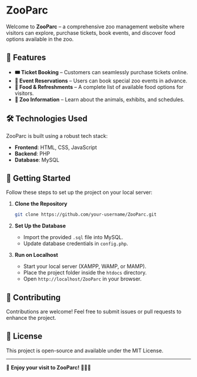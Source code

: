# ZooParc

Welcome to **ZooParc** – a comprehensive zoo management website where visitors can explore, purchase tickets, book events, and discover food options available in the zoo. 

## 🌿 Features

- **🎟 Ticket Booking** – Customers can seamlessly purchase tickets online.
- **📅 Event Reservations** – Users can book special zoo events in advance.
- **🍔 Food & Refreshments** – A complete list of available food options for visitors.
- **🦁 Zoo Information** – Learn about the animals, exhibits, and schedules.

## 🛠 Technologies Used

ZooParc is built using a robust tech stack:

- **Frontend**: HTML, CSS, JavaScript
- **Backend**: PHP
- **Database**: MySQL

## 🚀 Getting Started

Follow these steps to set up the project on your local server:

1. **Clone the Repository**
   ```sh
   git clone https://github.com/your-username/ZooParc.git
   ```
2. **Set Up the Database**
   - Import the provided `.sql` file into MySQL.
   - Update database credentials in `config.php`.

3. **Run on Localhost**
   - Start your local server (XAMPP, WAMP, or MAMP).
   - Place the project folder inside the `htdocs` directory.
   - Open `http://localhost/ZooParc` in your browser.

## 📌 Contributing

Contributions are welcome! Feel free to submit issues or pull requests to enhance the project.

## 📄 License

This project is open-source and available under the MIT License.

---

🐾 **Enjoy your visit to ZooParc!** 🦓🐘🐼
